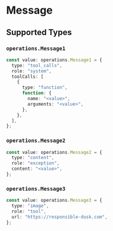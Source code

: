 # Message


## Supported Types

### `operations.Message1`

```typescript
const value: operations.Message1 = {
  type: "tool_calls",
  role: "system",
  toolCalls: [
    {
      type: "function",
      function: {
        name: "<value>",
        arguments: "<value>",
      },
    },
  ],
};
```

### `operations.Message2`

```typescript
const value: operations.Message2 = {
  type: "content",
  role: "exception",
  content: "<value>",
};
```

### `operations.Message3`

```typescript
const value: operations.Message3 = {
  type: "image",
  role: "tool",
  url: "https://responsible-dusk.com",
};
```


